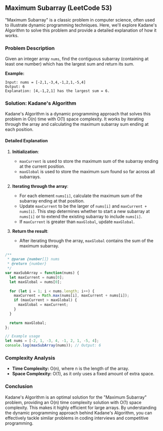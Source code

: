 ## Maximum Subarray (LeetCode 53)

"Maximum Subarray" is a classic problem in computer science, often used to illustrate dynamic programming techniques. Here, we'll explore Kadane's Algorithm to solve this problem and provide a detailed explanation of how it works.

### Problem Description

Given an integer array `nums`, find the contiguous subarray (containing at least one number) which has the largest sum and return its sum.

**Example:**

```
Input: nums = [-2,1,-3,4,-1,2,1,-5,4]
Output: 6
Explanation: [4,-1,2,1] has the largest sum = 6.
```

### Solution: Kadane's Algorithm

Kadane's Algorithm is a dynamic programming approach that solves this problem in O(n) time with O(1) space complexity. It works by iterating through the array and calculating the maximum subarray sum ending at each position.

#### Detailed Explanation

1. **Initialization**:
   - `maxCurrent` is used to store the maximum sum of the subarray ending at the current position.
   - `maxGlobal` is used to store the maximum sum found so far across all subarrays.

2. **Iterating through the array**:
   - For each element `nums[i]`, calculate the maximum sum of the subarray ending at that position.
   - Update `maxCurrent` to be the larger of `nums[i]` and `maxCurrent + nums[i]`. This step determines whether to start a new subarray at `nums[i]` or to extend the existing subarray to include `nums[i]`.
   - If `maxCurrent` is greater than `maxGlobal`, update `maxGlobal`.

3. **Return the result**:
   - After iterating through the array, `maxGlobal` contains the sum of the maximum subarray.

```javascript
/**
 * @param {number[]} nums
 * @return {number}
 */
var maxSubArray = function(nums) {
  let maxCurrent = nums[0];
  let maxGlobal = nums[0];
  
  for (let i = 1; i < nums.length; i++) {
    maxCurrent = Math.max(nums[i], maxCurrent + nums[i]);
    if (maxCurrent > maxGlobal) {
      maxGlobal = maxCurrent;
    }
  }
  
  return maxGlobal;
};

// Example usage
let nums = [-2, 1, -3, 4, -1, 2, 1, -5, 4];
console.log(maxSubArray(nums)); // Output: 6
```

### Complexity Analysis

- **Time Complexity:** O(n), where n is the length of the array.
- **Space Complexity:** O(1), as it only uses a fixed amount of extra space.

### Conclusion

Kadane's Algorithm is an optimal solution for the "Maximum Subarray" problem, providing an O(n) time complexity solution with O(1) space complexity. This makes it highly efficient for large arrays. By understanding the dynamic programming approach behind Kadane's Algorithm, you can effectively tackle similar problems in coding interviews and competitive programming.